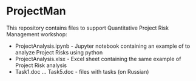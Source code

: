 # ProjectMan

This repository contains files to support Quantitative Project Risk Management workshop:

* ProjectAnalysis.ipynb - Jupyter notebook containing an example of to analyze Project Risks using python
* ProjectAnalysis.xlsx  - Excel sheet containing the same example of Project Risk analysis
* Task1.doc ... Task5.doc - files with tasks (on Russian)
